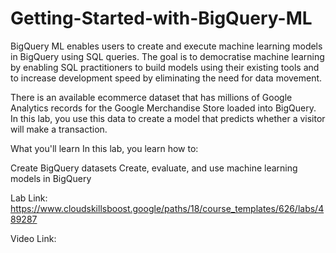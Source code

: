 # Getting-Started-with-BigQuery-ML


BigQuery ML enables users to create and execute machine learning models in BigQuery using SQL queries. The goal is to democratise machine learning by enabling SQL practitioners to build models using their existing tools and to increase development speed by eliminating the need for data movement.

There is an available ecommerce dataset that has millions of Google Analytics records for the Google Merchandise Store loaded into BigQuery. In this lab, you use this data to create a model that predicts whether a visitor will make a transaction.

What you'll learn
In this lab, you learn how to:

Create BigQuery datasets
Create, evaluate, and use machine learning models in BigQuery


Lab Link:
https://www.cloudskillsboost.google/paths/18/course_templates/626/labs/489287


Video Link:
